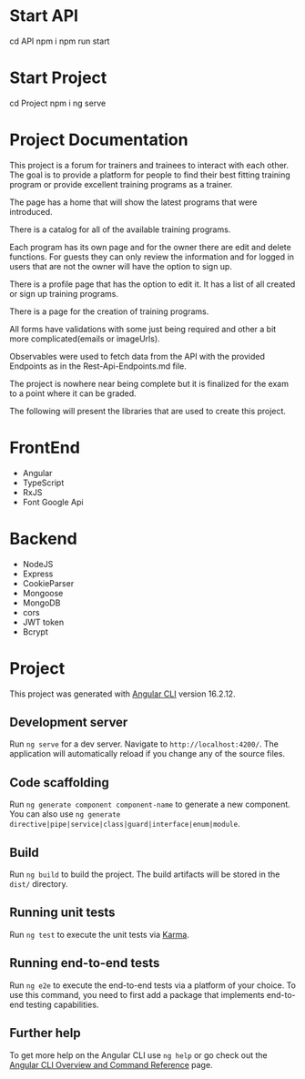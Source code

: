 # Start API

cd API
npm i
npm run start

# Start Project

cd Project
npm i
ng serve

# Project Documentation

This project is a forum for trainers and trainees to interact with each other. The goal is to provide a platform for people to find their best fitting training program or provide excellent training programs as a trainer.

The page has a home that will show the latest programs that were introduced.

There is a catalog for all of the available training programs.

Each program has its own page and for the owner there are edit and delete functions. For guests they can only review the information and for logged in users that are not the owner will have the option to sign up.

There is a profile page that has the option to edit it. It has a list of all created or sign up training programs.

There is a page for the creation of training programs.

All forms have validations with some just being required and other a bit more complicated(emails or imageUrls).

Observables were used to fetch data from the API with the provided Endpoints as in the Rest-Api-Endpoints.md file.

The project is nowhere near being complete but it is finalized for the exam to a point where it can be graded.

The following will present the libraries that are used to create this project.

# FrontEnd

- Angular
- TypeScript
- RxJS
- Font Google Api

# Backend

- NodeJS
- Express
- CookieParser
- Mongoose
- MongoDB
- cors
- JWT token
- Bcrypt

# Project

This project was generated with [Angular CLI](https://github.com/angular/angular-cli) version 16.2.12.

## Development server

Run `ng serve` for a dev server. Navigate to `http://localhost:4200/`. The application will automatically reload if you change any of the source files.

## Code scaffolding

Run `ng generate component component-name` to generate a new component. You can also use `ng generate directive|pipe|service|class|guard|interface|enum|module`.

## Build

Run `ng build` to build the project. The build artifacts will be stored in the `dist/` directory.

## Running unit tests

Run `ng test` to execute the unit tests via [Karma](https://karma-runner.github.io).

## Running end-to-end tests

Run `ng e2e` to execute the end-to-end tests via a platform of your choice. To use this command, you need to first add a package that implements end-to-end testing capabilities.

## Further help

To get more help on the Angular CLI use `ng help` or go check out the [Angular CLI Overview and Command Reference](https://angular.io/cli) page.
